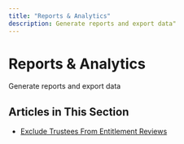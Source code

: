 ```yaml
---
title: "Reports & Analytics"
description: Generate reports and export data"
---
```


# Reports & Analytics

Generate reports and export data

## Articles in This Section

- [Exclude Trustees From Entitlement Reviews](./exclude-trustees-from-entitlement-reviews)
